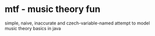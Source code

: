 # mtf - music theory fun

simple, naive, inaccurate and czech-variable-named attempt to model music theory basics in java
